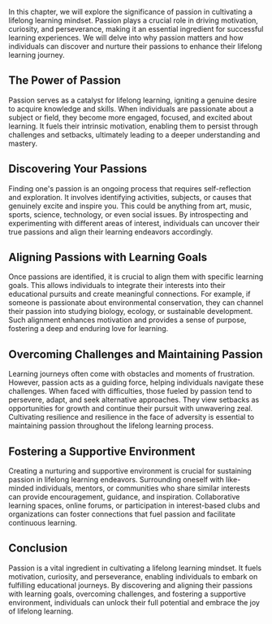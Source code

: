 
In this chapter, we will explore the significance of passion in cultivating a lifelong learning mindset. Passion plays a crucial role in driving motivation, curiosity, and perseverance, making it an essential ingredient for successful learning experiences. We will delve into why passion matters and how individuals can discover and nurture their passions to enhance their lifelong learning journey.

## The Power of Passion

Passion serves as a catalyst for lifelong learning, igniting a genuine desire to acquire knowledge and skills. When individuals are passionate about a subject or field, they become more engaged, focused, and excited about learning. It fuels their intrinsic motivation, enabling them to persist through challenges and setbacks, ultimately leading to a deeper understanding and mastery.

## Discovering Your Passions

Finding one's passion is an ongoing process that requires self-reflection and exploration. It involves identifying activities, subjects, or causes that genuinely excite and inspire you. This could be anything from art, music, sports, science, technology, or even social issues. By introspecting and experimenting with different areas of interest, individuals can uncover their true passions and align their learning endeavors accordingly.

## Aligning Passions with Learning Goals

Once passions are identified, it is crucial to align them with specific learning goals. This allows individuals to integrate their interests into their educational pursuits and create meaningful connections. For example, if someone is passionate about environmental conservation, they can channel their passion into studying biology, ecology, or sustainable development. Such alignment enhances motivation and provides a sense of purpose, fostering a deep and enduring love for learning.

## Overcoming Challenges and Maintaining Passion

Learning journeys often come with obstacles and moments of frustration. However, passion acts as a guiding force, helping individuals navigate these challenges. When faced with difficulties, those fueled by passion tend to persevere, adapt, and seek alternative approaches. They view setbacks as opportunities for growth and continue their pursuit with unwavering zeal. Cultivating resilience and resilience in the face of adversity is essential to maintaining passion throughout the lifelong learning process.

## Fostering a Supportive Environment

Creating a nurturing and supportive environment is crucial for sustaining passion in lifelong learning endeavors. Surrounding oneself with like-minded individuals, mentors, or communities who share similar interests can provide encouragement, guidance, and inspiration. Collaborative learning spaces, online forums, or participation in interest-based clubs and organizations can foster connections that fuel passion and facilitate continuous learning.

## Conclusion

Passion is a vital ingredient in cultivating a lifelong learning mindset. It fuels motivation, curiosity, and perseverance, enabling individuals to embark on fulfilling educational journeys. By discovering and aligning their passions with learning goals, overcoming challenges, and fostering a supportive environment, individuals can unlock their full potential and embrace the joy of lifelong learning.
